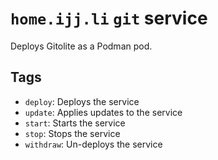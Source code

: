 # `home.ijj.li` `git` service

Deploys Gitolite as a Podman pod.

## Tags

- `deploy`: Deploys the service
- `update`: Applies updates to the service
- `start`: Starts the service
- `stop`: Stops the service
- `withdraw`: Un-deploys the service

